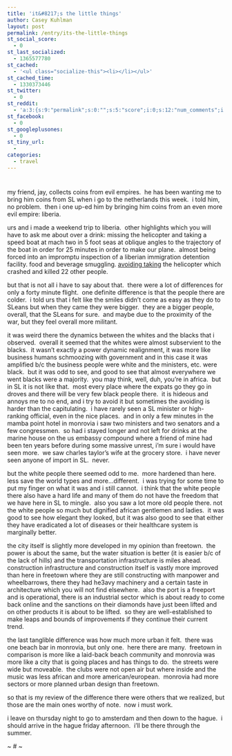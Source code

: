 ```yaml
---
title: 'it&#8217;s the little things'
author: Casey Kuhlman
layout: post
permalink: /entry/its-the-little-things
st_social_score:
  - 0
st_last_socialized:
  - 1365577780
st_cached:
  - '<ul class="socialize-this"><li></li></ul>'
st_cached_time:
  - 1330373446
st_twitter:
  - 0
st_reddit:
  - 'a:3:{s:9:"permalink";s:0:"";s:5:"score";i:0;s:12:"num_comments";i:0;}'
st_facebook:
  - 0
st_googleplusones:
  - 0
st_tiny_url:
  - 
categories:
  - travel
---
```

# 

my friend, jay, collects coins from evil empires.  he has been wanting me to bring him coins from SL when i go to the netherlands this week.  i told him, no problem.  then i one up-ed him by bringing him coins from an even more evil empire: liberia.  

urs and i made a weekend trip to liberia.  other highlights which you will have to ask me about over a drink: missing the helicopter and taking a speed boat at mach two in 5 foot seas at oblique angles to the trajectory of the boat in order for 25 minutes in order to make our plane.  almost being forced into an impromptu inspection of a liberian immigration detention facility. food and beverage smuggling. [avoiding taking][1] the helicopter which crashed and killed 22 other people. 

 [1]: http://www.iol.co.za/index.php?set_id=1&click_id=68&art_id=nw20070604113522453C836170

but that is not all i have to say about that.  there were a lot of differences for only a forty minute flight.  one definite difference is that the people there are colder.  i told urs that i felt like the smiles didn’t come as easy as they do to SLeans but when they came they were bigger.  they are a bigger people, overall, that the SLeans for sure.  and maybe due to the proximity of the war, but they feel overall more militant.  

it was weird there the dynamics between the whites and the blacks that i observed.  overall it seemed that the whites were almost subservient to the blacks.  it wasn’t exactly a power dynamic realignment, it was more like business humans schmoozing with government and in this case it was amplified b/c the business people were white and the ministers, etc. were black.  but it was odd to see, and good to see that almost everywhere we went blacks were a majority.  you may think, well, duh, you’re in africa.  but in SL it is not like that.  most every place where the expats go they go in droves and there will be very few black people there.  it is hideous and annoys me to no end, and i try to avoid it but sometimes the avoiding is harder than the capitulating.  i have rarely seen a SL minister or high-ranking official, even in the nice places.  and in only a few minutes in the mamba point hotel in monrovia i saw two ministers and two senators and a few congressmen.  so had i stayed longer and not left for drinks at the marine house on the us embassy compound where a friend of mine had been ten years before during some massive unrest, i’m sure i would have seen more.  we saw charles taylor’s wife at the grocery store.  i have never seen anyone of import in SL.  never. 

but the white people there seemed odd to me.  more hardened than here. less save the world types and more…different.  i was trying for some time to put my finger on what it was and i still cannot.  i think that the white people there also have a hard life and many of them do not have the freedom that we have here in SL to mingle.  also you saw a lot more old people there. not the white people so much but dignified african gentlemen and ladies.  it was good to see how elegant they looked, but it was also good to see that either they have eradicated a lot of diseases or their healthcare system is marginally better.

the city itself is slightly more developed in my opinion than freetown.  the power is about the same, but the water situation is better (it is easier b/c of the lack of hills) and the transportation infrastructure is miles ahead.  construction infrastructure and construction itself is vastly more improved than here in freetown where they are still constructing with manpower and wheelbarrows, there they had he3avy machinery and a certain taste in architecture which you will not find elsewhere.  also the port is a freeport and is operational, there is an industrial sector which is about ready to come back online and the sanctions on their diamonds have just been lifted and on other products it is about to be lifted.  so they are well-established to make leaps and bounds of improvements if they continue their current trend.   

the last tanglible difference was how much more urban it felt.  there was one beach bar in monrovia, but only one.  here there are many.  freetown in comparison is more like a laid-back beach community and monrovia was more like a city that is going places and has things to do.  the streets were wide but moveable.  the clubs were not open air but where inside and the music was less african and more american/european.  monrovia had more sectors or more planned urban design than freetown.  

so that is my review of the difference there were others that we realized, but those are the main ones worthy of note.  now i must work.

i leave on thursday night to go to amsterdam and then down to the hague.  i should arrive in the hague friday afternoon.  i’ll be there through the summer.

~ # ~